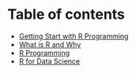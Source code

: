 # Table of contents

* [Getting Start with R Programming](README.md)
* [What is R and Why](what-is-r-and-why.md)
* [R Programming](r-programming.md)
* [R for Data Science](r-for-data-science.md)

